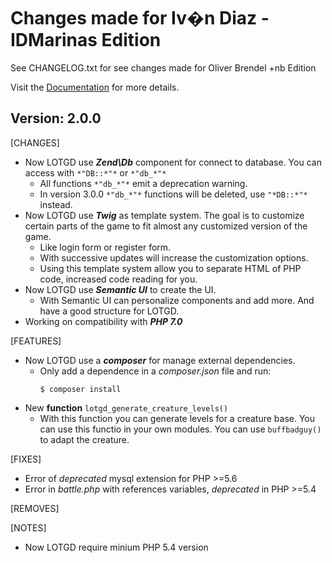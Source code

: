 # Changes made for Iv�n Diaz - IDMarinas Edition #
See CHANGELOG.txt for see changes made for  Oliver Brendel +nb Edition

Visit the [Documentation](https://bitbucket.org/idmarinas/lotgd-juego/wiki/Home) for more details.

## Version: 2.0.0
[CHANGES]

* Now LOTGD use ***Zend\Db*** component for connect to database. You can access with `*"DB::*"*` or `*"db_*"*`
	* All functions `*"db_*"*` emit a deprecation warning.
	* In version 3.0.0 `*"db_*"*` functions will be deleted, use `"*DB::*"*` instead.
* Now LOTGD use ***Twig*** as template system. The goal is to customize certain parts of the game to fit almost any customized version of the game.
	* Like login form or register form.
	* With successive updates will increase the customization options.
	* Using this template system allow you to separate HTML of PHP code, increased code reading for you.
* Now LOTGD use ***Semantic UI*** to create the UI.
	* With Semantic UI can personalize components and add more. And have a good structure for LOTGD.
* Working on compatibility with ***PHP 7.0***

[FEATURES]

* Now LOTGD use a ***composer*** for manage external dependencies.
	* Only add a dependence in a *composer.json* file and run:
		```
		$ composer install
		```
* New **function** `lotgd_generate_creature_levels()`
	* With this function you can generate levels for a creature base. You can use this functio in your own modules. You can use `buffbadguy()` to adapt the creature.

[FIXES]
* Error of *deprecated* mysql extension for PHP >=5.6
* Error in *battle.php* with references variables, *deprecated* in PHP >=5.4

[REMOVES]


[NOTES]
* Now LOTGD require minium PHP 5.4 version